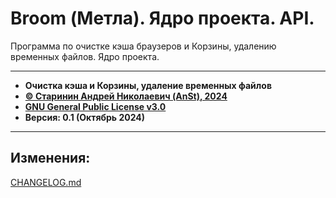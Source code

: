 ﻿# Broom \(Метла\). Ядро проекта. API.

Программа по очистке кэша браузеров и Корзины, удалению временных файлов.
Ядро проекта.

***

* **Очистка кэша и Корзины, удаление временных файлов**
* [**© Старинин Андрей Николаевич \(AnSt\), 2024**](https://github.com/anst-foto)
* [**GNU General Public License v3.0**](/LICENSE)
* **Версия: 0.1 \(Октябрь 2024\)**

***

## Изменения:

[CHANGELOG.md](/CHANGELOG.md)
